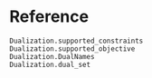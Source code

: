 # Reference

```@docs
Dualization.supported_constraints
Dualization.supported_objective
Dualization.DualNames
Dualization.dual_set
```